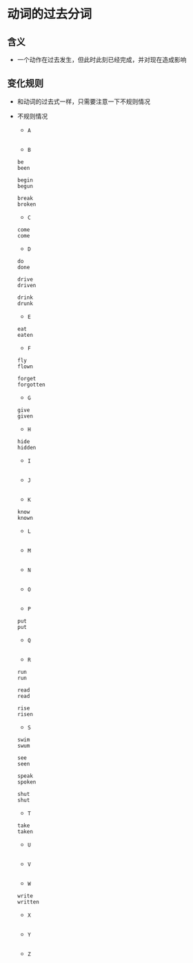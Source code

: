 # 动词的过去分词

## 含义

- 一个动作在过去发生，但此时此刻已经完成，并对现在造成影响

## 变化规则

- 和动词的过去式一样，只需要注意一下不规则情况

- 不规则情况

  - `A`

  ```

  ```

  - `B`

  ```
  be
  been

  begin
  begun

  break
  broken
  ```

  - `C`

  ```
  come
  come
  ```

  - `D`

  ```
  do
  done

  drive
  driven

  drink
  drunk
  ```

  - `E`

  ```
  eat
  eaten
  ```

  - `F`

  ```
  fly
  flown

  forget
  forgotten
  ```

  - `G`

  ```
  give
  given
  ```

  - `H`

  ```
  hide
  hidden
  ```

  - `I`

  ```

  ```

  - `J`

  ```

  ```

  - `K`

  ```
  know
  known
  ```

  - `L`

  ```

  ```

  - `M`

  ```

  ```

  - `N`

  ```

  ```

  - `O`

  ```

  ```

  - `P`

  ```
  put
  put
  ```

  - `Q`

  ```

  ```

  - `R`

  ```
  run
  run

  read
  read

  rise
  risen
  ```

  - `S`

  ```
  swim
  swum

  see
  seen

  speak
  spoken

  shut
  shut
  ```

  - `T`

  ```
  take
  taken
  ```

  - `U`

  ```

  ```

  - `V`

  ```

  ```

  - `W`

  ```
  write
  written
  ```

  - `X`

  ```

  ```

  - `Y`

  ```

  ```

  - `Z`

  ```

  ```
